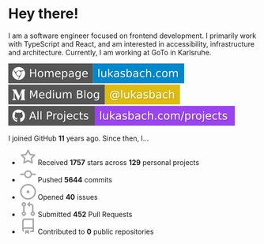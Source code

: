 # Hey there!

I am a software engineer focused on frontend development. I primarily work with TypeScript and React, and am interested in accessibility, infrastructure and architecture. Currently, I am working at GoTo in Karlsruhe.

[![Homepage](./icons/homepage.svg)](https://lukasbach.com)
[![Medium Blog](./icons/medium.svg)](https://medium.com/@lukasbach)
[![My Projects](./icons/projects.svg)](https://lukasbach.com/projects)

I joined GitHub **11** years ago. Since then, I...

- ![](./icons/star.svg) Received **1757** stars across **129** personal projects
- ![](./icons/commit.svg) Pushed **5644** commits
- ![](./icons/issues.svg) Opened **40** issues
- ![](./icons/pr.svg) Submitted **452** Pull Requests
- ![](./icons/repo.svg) Contributed to **0** public repositories
